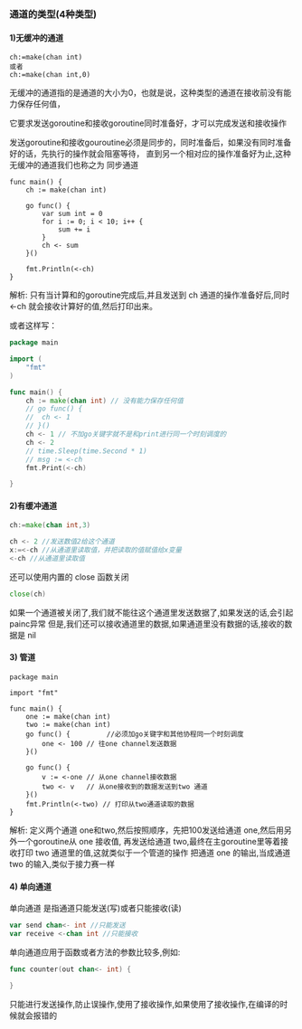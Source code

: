 ### 通道的类型(4种类型)
#### 1)无缓冲的通道
```
ch:=make(chan int)
或者
ch:=make(chan int,0)
```
无缓冲的通道指的是通道的大小为0，也就是说，这种类型的通道在接收前没有能力保存任何值，

它要求发送goroutine和接收goroutine同时准备好，才可以完成发送和接收操作

发送goroutine和接收gouroutine必须是同步的，同时准备后，如果没有同时准备好的话，先执行的操作就会阻塞等待，
直到另一个相对应的操作准备好为止,这种无缓冲的通道我们也称之为 同步通道
```
func main() {
	ch := make(chan int)

	go func() {
		var sum int = 0
		for i := 0; i < 10; i++ {
			sum += i
		}
		ch <- sum
	}()
	
	fmt.Println(<-ch)
}
```
解析: 只有当计算和的goroutine完成后,并且发送到 ch 通道的操作准备好后,同时 <-ch 就会接收计算好的值,然后打印出来。

或者这样写：
```go
package main

import (
	"fmt"
)

func main() {
	ch := make(chan int) // 没有能力保存任何值
	// go func() {
	// 	ch <- 1
	// }()
	ch <- 1 // 不加go关键字就不是和print进行同一个时刻调度的
	ch <- 2
	// time.Sleep(time.Second * 1)
	// msg := <-ch
	fmt.Print(<-ch)

}

```

#### 2)有缓冲通道
```go
ch:=make(chan int,3)

ch <- 2 //发送数值2给这个通道
x:=<-ch //从通道里读取值，并把读取的值赋值给x变量
<-ch //从通道里读取值
```
还可以使用内置的 close 函数关闭
```go
close(ch)
```
如果一个通道被关闭了,我们就不能往这个通道里发送数据了,如果发送的话,会引起painc异常
但是,我们还可以接收通道里的数据,如果通道里没有数据的话,接收的数据是 nil

#### 3) 管道
```
package main

import "fmt"

func main() {
	one := make(chan int)
	two := make(chan int)
	go func() {         //必须加go关键字和其他协程同一个时刻调度
		one <- 100 // 往one channel发送数据
	}()

	go func() {
		v := <-one // 从one channel接收数据
		two <- v   // 从one接收到的数据发送到two 通道
	}()
	fmt.Println(<-two) // 打印从two通道读取的数据
}

```
解析: 定义两个通道 one和two,然后按照顺序，先把100发送给通道 one,然后用另外一个goroutine从 one 接收值,
再发送给通道 two,最终在主goroutine里等着接收打印 two 通道里的值,这就类似于一个管道的操作
把通道 one 的输出,当成通道 two 的输入,类似于接力赛一样

#### 4) 单向通道
单向通道 是指通道只能发送(写)或者只能接收(读)
```go
var send chan<- int //只能发送
var receive <-chan int //只能接收
```
单向通道应用于函数或者方法的参数比较多,例如:
```go
func counter(out chan<- int) {

}
```
只能进行发送操作,防止误操作,使用了接收操作,如果使用了接收操作,在编译的时候就会报错的

